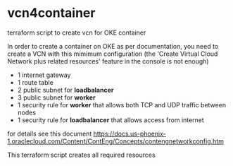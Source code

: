 # vcn4container
terraform script to create vcn for OKE container

In order to create a container on OKE as per documentation, you need to create a VCN with this mimimum configuration 
(the 'Create Virtual Cloud Network plus related resources'  feature in the console is not enough)

- 1 internet gateway
- 1 route table
- 2 public subnet for **loadbalancer**
- 3 public subnet for **worker**
- 1 security rule for **worker** that allows both TCP and UDP traffic between nodes
- 1 security rule for **loadbalancer** that allows access from internet


for details see this document https://docs.us-phoenix-1.oraclecloud.com/Content/ContEng/Concepts/contengnetworkconfig.htm

This terraform script creates all required resources

